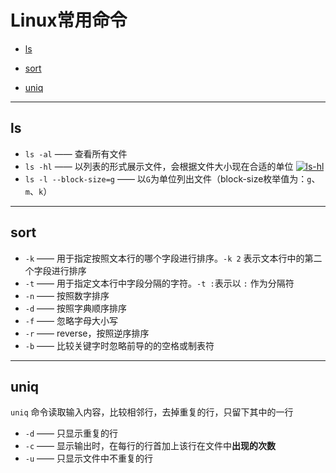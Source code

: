 # <a name="top">Linux常用命令</a>

+ <a href="#ls">ls</a>

+ <a href="#sort">sort</a>

+  <a href="#uniq">uniq</a>







----

## <a name="ls">ls</a>

+ `ls -al`  —— 查看所有文件
+ `ls -hl` —— 以列表的形式展示文件，会根据文件大小现在合适的单位
  [![ls-hl](https://s1.ax1x.com/2020/10/31/Ba3yZ9.md.png)](https://imgchr.com/i/Ba3yZ9)
+ `ls -l --block-size=g` —— 以`G`为单位列出文件（block-size枚举值为：`g`、`m`、`k`）





----

## <a name="sort">sort</a>

+ `-k` —— 用于指定按照文本行的哪个字段进行排序。`-k 2` 表示文本行中的第二个字段进行排序
+ `-t` —— 用于指定文本行中字段分隔的字符。`-t :`表示以 `:` 作为分隔符
+ `-n` —— 按照数字排序
+ `-d` —— 按照字典顺序排序
+ `-f` —— 忽略字母大小写
+ `-r` —— reverse，按照逆序排序
+ `-b` —— 比较关键字时忽略前导的的空格或制表符





----

## <a name="uniq">uniq</a>

`uniq` 命令读取输入内容，比较相邻行，去掉重复的行，只留下其中的一行

+ `-d` —— 只显示重复的行
+ `-c` —— 显示输出时，在每行的行首加上该行在文件中**出现的次数**
+ `-u` —— 只显示文件中不重复的行

